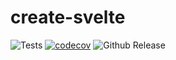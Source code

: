 # create-svelte

![Tests](https://github.com/calebgasser/svelte-ghblog/actions/workflows/ci.yaml/badge.svg)
[![codecov](https://codecov.io/gh/calebgasser/svelte-ghblog/branch/develop/graph/badge.svg?token=1FPPR7L0WS)](https://codecov.io/gh/calebgasser/svelte-ghblog)
![Github Release](https://img.shields.io/github/v/release/calebgasser/svelte-ghblog)
